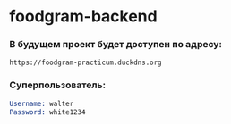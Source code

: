 # foodgram-backend

### В будущем проект будет доступен по адресу:
`https://foodgram-practicum.duckdns.org`

### Суперпользователь:
```s
Username: walter
Password: white1234
```